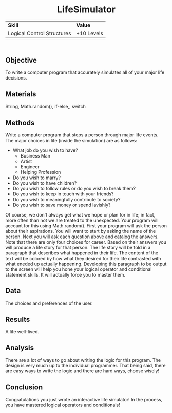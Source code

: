 <!DOCTYPE html>
<html>
<head>
</head>
<body>
	<header>
		<h1> LifeSimulator</h1>
		<table>
			<tr>
				<td><strong>Skill</strong></td>
				<td><strong>Value</strong></td>
			</tr>
			<tr>
				<td>Logical Control Structures</td>
				<td>+10 Levels</td>
			</tr>
		</table>
	</header>
	<main>
		<section>
			<h2> Objective </h2>
			<p>
				To write a computer program that accurately simulates all of your major life decisions.
			</p>
		</section>
		<section>
			<h2> Materials </h2>
			<p>
				String, Math.random(), if-else,, switch
			</p>	
		</section>
		<section>
			<h2> Methods </h2>
			<p>
				Write a computer program that steps a person through major life events. The major choices in life (inside the simulation) are as follows:
				<ul>
					<li> What job do you wish to have?
						<ul>
							<li>Business Man</li>
							<li>Artist </li>
							<li>Engineer</li>
							<li>Helping Profession</li>
						</ul>
					</li>
					<li> Do you wish to marry?</li>
					<li> Do you wish to have children? </li>
					<li> Do you wish to follow rules or do you wish to break them?</li>
					<li> Do you wish to keep in touch with your friends?</li>
					<li> Do you wish to meaningfully contribute to society?</li>
					<li> Do you wish to save money or spend lavishly?</li>
				</ul>
			</p>
			<p>
				Of course, we don't always get what we hope or plan for in life; in fact, more often than not we are treated to the unexpected. Your program will account for this using Math.random(). First your program will ask the person about their aspirations. You will want to start by asking the name of the person. Next you will ask each question above and catalog the answers. Note that there are only four choices for career. Based on their answers you will produce a life story for that person. The life story will be told in a paragraph that describes what happened in their life. The content of the text will be colored by how what they desired for their life contrasted with what eneded up actually happening. Developing this paragraph to be output to the screen will help you hone your logical operator and conditional statement skills. It will actually force you to master them.	
			</p>
			<p>
		</p>
		</section>
		<section>
			<h2> Data </h2>
			<p>
				The choices and preferences of the user.
			</p>
		</section>
		<section>
			<h2> Results </h2>
			<p>
				A life well-lived.
			</p>
		</section>
		<section>
			<h2> Analysis </h2>
			<p>
				There are a lot of ways to go about writing the logic for this program. The design is very much up to the individual programmer. That being said, there are easy ways to write the logic and there are hard ways, choose wisely!
			</p>
		</section>
		<section>
			<h2> Conclusion </h2>
			<p>
				 Congratulations you just wrote an interactive life simulator! In the process, you have mastered logical operators and conditionals!
			</p>
		</section>
	</main>
</body>
</html>
